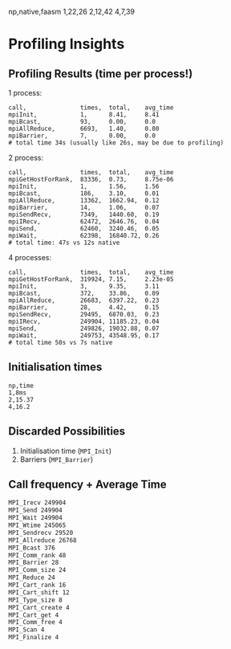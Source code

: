 np,native,faasm
1,22,26
2,12,42
4,7,39

# Profiling Insights

## Profiling Results (time per process!)

1 process:
```
call,               times,  total,    avg_time
mpiInit,            1,      8.41,     8.41
mpiBcast,           93,     0.00,     0.0
mpiAllReduce,       6693,   1.40,     0.00
mpiBarrier,         7,      0.00,     0.0
# total time 34s (usually like 26s, may be due to profiling)
```

2 process:
```
call,               times,  total,    avg_time
mpiGetHostForRank,  83336,  0.73,     8.75e-06
mpiInit,            1,      1.56,     1.56
mpiBcast,           186,    3.10,     0.01
mpiAllReduce,       13362,  1662.94,  0.12
mpiBarrier,         14,     1.06,     0.07
mpiSendRecv,        7349,   1440.60,  0.19
mpiIRecv,           62472,  2646.76,  0.04
mpiSend,            62460,  3240.46,  0.05
mpiWait,            62398,  16840.72, 0.26
# total time: 47s vs 12s native
```

4 processes:
```
call,               times,  total,    avg_time
mpiGetHostForRank,  319924, 7.15,     2.23e-05
mpiInit,            3,      9.35,     3.11
mpiBcast,           372,    33.86,    0.09
mpiAllReduce,       26683,  6397.22,  0.23
mpiBarrier,         28,     4.42,     0.15
mpiSendRecv,        29495,  6870.03,  0.23
mpiIRecv,           249904, 11185.23, 0.04
mpiSend,            249826, 19032.88, 0.07
mpiWait,            249753, 43548.95, 0.17
# total time 50s vs 7s native
```

## Initialisation times

```csv
np,time
1,8ms
2,15.37
4,16.2
```

## Discarded Possibilities

1. Initialisation time (`MPI_Init`)
2. Barriers (`MPI_Barrier`)

## Call frequency + Average Time

```txt
MPI_Irecv 249904
MPI_Send 249904
MPI_Wait 249904
MPI_Wtime 245065
MPI_Sendrecv 29520
MPI_Allreduce 26768
MPI_Bcast 376
MPI_Comm_rank 48
MPI_Barrier 28
MPI_Comm_size 24
MPI_Reduce 24
MPI_Cart_rank 16
MPI_Cart_shift 12
MPI_Type_size 8
MPI_Cart_create 4
MPI_Cart_get 4
MPI_Comm_free 4
MPI_Scan 4
MPI_Finalize 4
```
